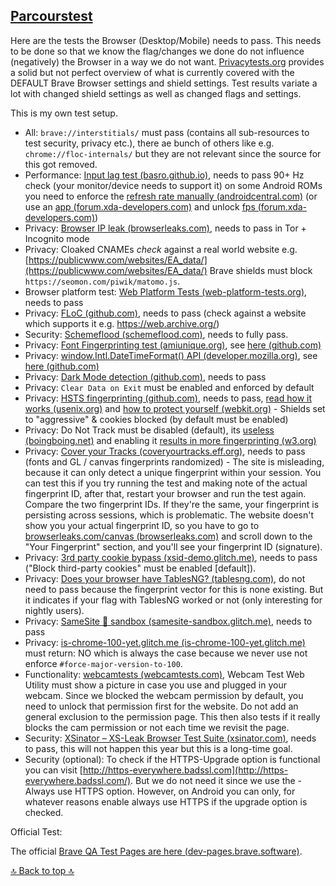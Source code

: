 ## [Parcourstest](#parcourstest)

Here are the tests the Browser (Desktop/Mobile) needs to pass. This needs to be done so that we know the flag/changes we done do not influence (negatively) the Browser in a way we do not want. [Privacytests.org](https://privacytests.org/) provides a solid but not perfect overview of what is currently covered with the DEFAULT Brave Browser settings and shield settings. Test results variate a lot with changed shield settings as well as changed flags and settings.


This is my own test setup.


- All: `brave://interstitials/` must pass (contains all sub-resources to test security, privacy etc.), there ae bunch of others like e.g. `chrome://floc-internals/` but they are not relevant since the source for this got removed.
- Performance: [Input lag test (basro.github.io)](https://basro.github.io/input-lag-measuring-tool), needs to pass 90+ Hz check (your monitor/device needs to support it) on some Android ROMs you need to enforce the [refresh rate manually (androidcentral.com)](https://www.androidcentral.com/how-change-your-phones-resolution-and-refresh-rate) (or use an [app (forum.xda-developers.com)](https://forum.xda-developers.com/t/app-galaxy-max-hz-refresh-rate-control-quick-resolution-switcher-screen-off-mods-adaptive-mod-keep-high-adaptive-on-power-saving-mode-and-more.4181447/) and unlock [fps (forum.xda-developers.com)](https://forum.xda-developers.com/t/mod-increase-frames-per-second-5-14-15.3108786/))
- Privacy: [Browser IP leak (browserleaks.com)](https://browserleaks.com/ip), needs to pass in Tor + Incognito mode
- Privacy: Cloaked CNAMEs _check_ against a real world website e.g. [https://publicwww.com/websites/EA_data/](https://publicwww.com/websites/EA_data/) Brave shields must block `https://seomon.com/piwik/matomo.js`.
- Browser platform test: [Web Platform Tests (web-platform-tests.org)](https://web-platform-tests.org/), needs to pass
- Privacy: [FLoC (github.com)](https://github.com/brave/brave-browser/issues/14942), needs to pass (check against a website which supports it e.g. https://web.archive.org/)
- Security: [Schemeflood (schemeflood.com)](https://schemeflood.com/), needs to fully pass.
- Privacy: [Font Fingerprinting test (amiunique.org)](https://amiunique.org/fp), see [here (github.com)](https://github.com/brave/brave-browser/issues/816)
- Privacy: [window.Intl.DateTimeFormat() API (developer.mozilla.org)](https://developer.mozilla.org/en-US/docs/Web/JavaScript/Reference/Global_Objects/Intl/DateTimeFormat/DateTimeFormat#Parameters), see [here (github.com)](https://github.com/brave/brave-browser/issues/8574)
- Privacy: [Dark Mode detection (github.com)](https://github.com/brave/brave-browser/issues/15265), needs to pass
- Privacy: `Clear Data on Exit` must be enabled and enforced by default
- Privacy: [HSTS fingerprinting (github.com)](https://github.com/pastly/satis-hsts-tracking), needs to pass, [read how it works (usenix.org)](https://www.usenix.org/system/files/conference/foci18/foci18-paper-syverson.pdf) and [how to protect yourself (webkit.org)](https://webkit.org/blog/8146/protecting-against-hsts-abuse/) - Shields set to "aggressive" & cookies blocked (by default must be enabled)
- Privacy: Do Not Track must be disabled (default), its [useless (boingboing.net)](https://boingboing.net/2018/10/17/no-call-list.html) and enabling it [results in more fingerprinting (w3.org)](https://www.w3.org/2011/track-privacy/papers/Soghoian.pdf)
- Privacy: [Cover your Tracks (coveryourtracks.eff.org)](https://coveryourtracks.eff.org/about), needs to pass (fonts and GL / canvas fingerprints randomized) - The site is misleading, because it can only detect a unique fingerprint within your session. You can test this if you try running the test and making note of the actual fingerprint ID, after that, restart your browser and run the test again. Compare the two fingerprint IDs. If they're the same, your fingerprint is persisting across sessions, which is problematic. The website doesn't show you your actual fingerprint ID, so you have to go to [browserleaks.com/canvas (browserleaks.com)](https://browserleaks.com/canvas) and scroll down to the "Your Fingerprint" section, and you'll see your fingerprint ID (signature).
- Privacy: [3rd party cookie bypass (xsid-demo.glitch.me)](https://xsid-demo.glitch.me/5wmt9tz.html), needs to pass ("Block third-party cookies" must be enabled [default]).
- Privacy: [Does your browser have TablesNG? (tablesng.com)](https://tablesng.com/), do not need to pass because the fingerprint vector for this is none existing. But it indicates if your flag with TablesNG worked or not (only interesting for nightly users).
- Privacy: [SameSite 🍪 sandbox (samesite-sandbox.glitch.me)](https://samesite-sandbox.glitch.me/), needs to pass
- Privacy: [is-chrome-100-yet.glitch.me (is-chrome-100-yet.glitch.me)](https://is-chrome-100-yet.glitch.me/) must return: NO which is always the case because we never use not enforce `#force-major-version-to-100`.
- Functionality: [webcamtests (webcamtests.com)](https://webcamtests.com/), Webcam Test Web Utility must show a picture in case you use and plugged in your webcam. Since we blocked the webcam permission by default, you need to unlock that permission first for the website. Do not add an general exclusion to the permission page. This then also tests if it really blocks the cam permission or not each time we revisit the page.
- Security: [XSinator – XS-Leak Browser Test Suite (xsinator.com)](https://xsinator.com/), needs to pass, this will not happen this year but this is a long-time goal.
- Security (optional): To check if the HTTPS-Upgrade option is functional you can visit [http://https-everywhere.badssl.com](http://https-everywhere.badssl.com/). But we do not need it since we use the - Always use HTTPS option. However, on Android you can only, for whatever reasons enable always use HTTPS if the upgrade option is checked.


Official Test:

The official [Brave QA Test Pages are here (dev-pages.brave.software)](https://dev-pages.brave.software/index.html).

[🔝 Back to top 🔝](#)
